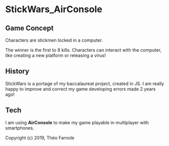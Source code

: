 # StickWars_AirConsole  
  
## Game Concept
Characters are stickmen locked in a computer.

The winner is the first to 8 kills.
Characters can interact with the computer, like creating a new platform or releasing a virus!

## History
StickWars is a portage of my baccalaureat project, created in JS.
I am really happy to improve and correct my game developing errors made 2 years ago!

## Tech
I am using **AirConsole** to make my game playable in multiplayer with smartphones.

Copyright (c) 2019, Théo Farnole
